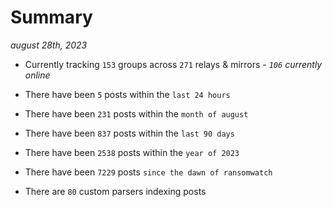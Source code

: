 
# Summary
_august 28th, 2023_

- Currently tracking `153` groups across `271` relays & mirrors - _`106` currently online_

- There have been `5` posts within the `last 24 hours`

- There have been `231` posts within the `month of august`

- There have been `837` posts within the `last 90 days`

- There have been `2538` posts within the `year of 2023`

- There have been `7229` posts `since the dawn of ransomwatch`

- There are `80` custom parsers indexing posts
